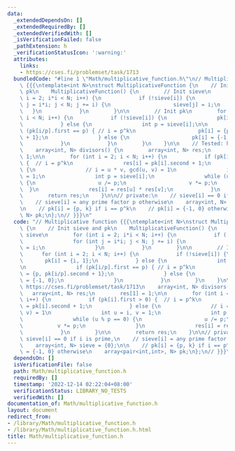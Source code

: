 ```yaml
---
data:
  _extendedDependsOn: []
  _extendedRequiredBy: []
  _extendedVerifiedWith: []
  _isVerificationFailed: false
  _pathExtension: h
  _verificationStatusIcon: ':warning:'
  attributes:
    links:
    - https://cses.fi/problemset/task/1713
  bundledCode: "#line 1 \"Math/multiplicative_function.h\"\n// Multiplicative function\
    \ {{{\ntemplate<int N>\nstruct MultiplicativeFunction {\n    // Init sieve and\
    \ pk\n    MultiplicativeFunction() {\n        // Init sieve\n        for (int\
    \ i = 2; i*i < N; i++) {\n            if (!sieve[i]) {\n                for (int\
    \ j = i*i; j < N; j += i) {\n                    sieve[j] = i;\n             \
    \   }\n            }\n        }\n\n        // Init pk\n        for (int i = 2;\
    \ i < N; i++) {\n            if (!sieve[i]) {\n                pk[i] = {i, 1};\n\
    \            } else {\n                int p = sieve[i];\n\n                if\
    \ (pk[i/p].first == p) { // i = p^k\n                    pk[i] = {p, pk[i/p].second\
    \ + 1};\n                } else {\n                    pk[i] = {-1, 0};\n    \
    \            }\n            }\n        }\n    }\n\n    // Tested: https://cses.fi/problemset/task/1713\n\
    \    array<int, N> divisors() {\n        array<int, N> res;\n        res[1] =\
    \ 1;\n\n        for (int i = 2; i < N; i++) {\n            if (pk[i].first > 0)\
    \ {  // i = p^k\n                res[i] = pk[i].second + 1;\n            } else\
    \ {\n                // i = u * v, gcd(u, v) = 1\n                int u = i, v\
    \ = 1;\n                int p = sieve[i];\n                while (u % p == 0)\
    \ {\n                    u /= p;\n                    v *= p;\n              \
    \  }\n                res[i] = res[u] * res[v];\n            }\n        }\n\n\
    \        return res;\n    }\n\n// private:\n    // sieve[i] == 0 if i is prime,\n\
    \    // sieve[i] = any prime factor p otherwise\n    array<int, N> sieve = {0};\n\
    \n    // pk[i] = {p, k} if i == p^k\n    // pk[i] = {-1, 0} otherwise\n    array<pair<int,int>,\
    \ N> pk;\n};\n// }}}\n"
  code: "// Multiplicative function {{{\ntemplate<int N>\nstruct MultiplicativeFunction\
    \ {\n    // Init sieve and pk\n    MultiplicativeFunction() {\n        // Init\
    \ sieve\n        for (int i = 2; i*i < N; i++) {\n            if (!sieve[i]) {\n\
    \                for (int j = i*i; j < N; j += i) {\n                    sieve[j]\
    \ = i;\n                }\n            }\n        }\n\n        // Init pk\n  \
    \      for (int i = 2; i < N; i++) {\n            if (!sieve[i]) {\n         \
    \       pk[i] = {i, 1};\n            } else {\n                int p = sieve[i];\n\
    \n                if (pk[i/p].first == p) { // i = p^k\n                    pk[i]\
    \ = {p, pk[i/p].second + 1};\n                } else {\n                    pk[i]\
    \ = {-1, 0};\n                }\n            }\n        }\n    }\n\n    // Tested:\
    \ https://cses.fi/problemset/task/1713\n    array<int, N> divisors() {\n     \
    \   array<int, N> res;\n        res[1] = 1;\n\n        for (int i = 2; i < N;\
    \ i++) {\n            if (pk[i].first > 0) {  // i = p^k\n                res[i]\
    \ = pk[i].second + 1;\n            } else {\n                // i = u * v, gcd(u,\
    \ v) = 1\n                int u = i, v = 1;\n                int p = sieve[i];\n\
    \                while (u % p == 0) {\n                    u /= p;\n         \
    \           v *= p;\n                }\n                res[i] = res[u] * res[v];\n\
    \            }\n        }\n\n        return res;\n    }\n\n// private:\n    //\
    \ sieve[i] == 0 if i is prime,\n    // sieve[i] = any prime factor p otherwise\n\
    \    array<int, N> sieve = {0};\n\n    // pk[i] = {p, k} if i == p^k\n    // pk[i]\
    \ = {-1, 0} otherwise\n    array<pair<int,int>, N> pk;\n};\n// }}}\n"
  dependsOn: []
  isVerificationFile: false
  path: Math/multiplicative_function.h
  requiredBy: []
  timestamp: '2022-12-14 02:22:04+08:00'
  verificationStatus: LIBRARY_NO_TESTS
  verifiedWith: []
documentation_of: Math/multiplicative_function.h
layout: document
redirect_from:
- /library/Math/multiplicative_function.h
- /library/Math/multiplicative_function.h.html
title: Math/multiplicative_function.h
---
```

